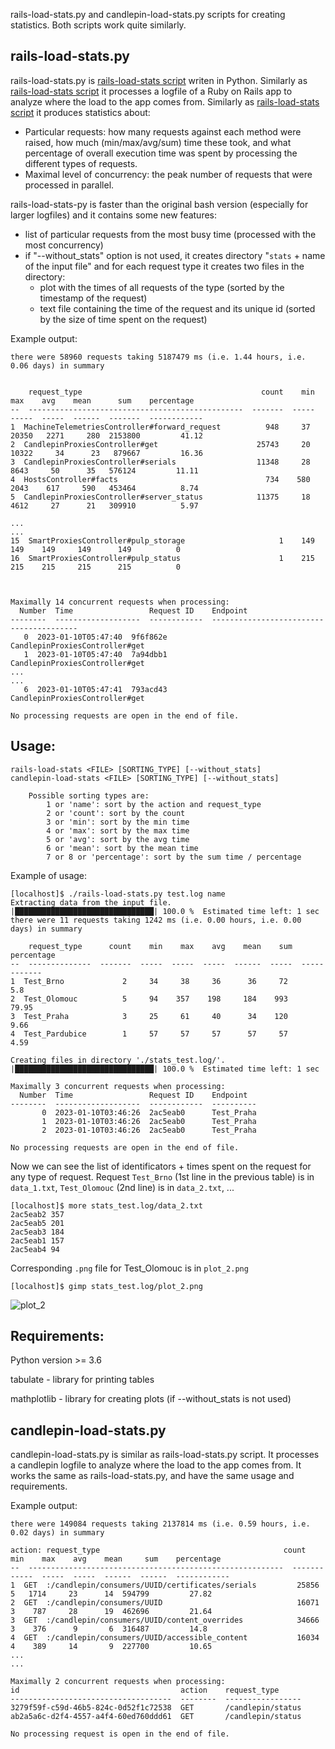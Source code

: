 rails-load-stats.py and candlepin-load-stats.py scripts for creating statistics. Both scripts work quite similarly.

## rails-load-stats.py

rails-load-stats.py is [rails-load-stats script](https://github.com/pmoravec/rails-load-stats) writen in Python. Similarly as [rails-load-stats script](https://github.com/pmoravec/rails-load-stats) it processes a logfile of a Ruby on Rails app to analyze where the load to the app comes from.  Similarly as [rails-load-stats script](https://github.com/pmoravec/rails-load-stats) it produces statistics about:
- Particular requests: how many requests against each method were raised, how much (min/max/avg/sum) time these took, and what percentage of overall execution time was spent by processing the different types of requests.
- Maximal level of concurrency: the peak number of requests that were processed in parallel.

rails-load-stats-py is faster than the original bash version (especially for larger logfiles) and it contains some new features:
- list of particular requests from the most busy time (processed with the most concurrency)
- if "--without_stats" option is not used, it creates directory "`stats` + name of the input file" and for each request type it creates two files in the directory:
    - plot with the times of all requests of the type (sorted by the timestamp of the request)
    - text file containing the time of the request and its unique id (sorted by the size of time spent on the request)

Example output:
  
    there were 58960 requests taking 5187479 ms (i.e. 1.44 hours, i.e. 0.06 days) in summary

    
        request_type                                        count    min    max    avg    mean      sum    percentage
    --  ------------------------------------------------  -------  -----  -----  -----  ------  -------  ------------           
    1  MachineTelemetriesController#forward_request          948     37  20350   2271     280  2153800         41.12
    2  CandlepinProxiesController#get                      25743     20  10322     34      23   879667         16.36
    3  CandlepinProxiesController#serials                  11348     28   8643     50      35   576124         11.11
    4  HostsController#facts                                 734    580   2043    617     590   453464          8.74
    5  CandlepinProxiesController#server_status            11375     18   4612     27      21   309910          5.97

    ... 
    ...
    15  SmartProxiesController#pulp_storage                     1    149    149    149     149      149          0
    16  SmartProxiesController#pulp_status                      1    215    215    215     215      215          0

    
    
    Maximally 14 concurrent requests when processing:
      Number  Time                 Request ID    Endpoint
    --------  -------------------  ------------  ----------------------------------------
       0  2023-01-10T05:47:40  9f6f862e      CandlepinProxiesController#get
       1  2023-01-10T05:47:40  7a94dbb1      CandlepinProxiesController#get
    ...
    ...
       6  2023-01-10T05:47:41  793acd43      CandlepinProxiesController#get
    
    No processing requests are open in the end of file.


## Usage: 
    rails-load-stats <FILE> [SORTING_TYPE] [--without_stats]
    candlepin-load-stats <FILE> [SORTING_TYPE] [--without_stats]

        Possible sorting types are:
            1 or 'name': sort by the action and request_type
            2 or 'count': sort by the count
            3 or 'min': sort by the min time
            4 or 'max': sort by the max time
            5 or 'avg': sort by the avg time
            6 or 'mean': sort by the mean time
            7 or 8 or 'percentage': sort by the sum time / percentage


Example of usage:

    [localhost]$ ./rails-load-stats.py test.log name
    Extracting data from the input file.
    |███████████████████████████████| 100.0 %  Estimated time left: 1 sec       
    there were 11 requests taking 1242 ms (i.e. 0.00 hours, i.e. 0.00 days) in summary
    
        request_type      count    min    max    avg    mean    sum    percentage
    --  --------------  -------  -----  -----  -----  ------  -----  ------------
    1  Test_Brno             2     34     38     36      36     72          5.8
    2  Test_Olomouc          5     94    357    198     184    993         79.95
    3  Test_Praha            3     25     61     40      34    120          9.66
    4  Test_Pardubice        1     57     57     57      57     57          4.59
    
    Creating files in directory './stats_test.log/'.
    |███████████████████████████████| 100.0 %  Estimated time left: 1 sec       
    
    Maximally 3 concurrent requests when processing:
      Number  Time                 Request ID    Endpoint
    --------  -------------------  ------------  ----------
           0  2023-01-10T03:46:26  2ac5eab0      Test_Praha
           1  2023-01-10T03:46:26  2ac5eab0      Test_Praha
           2  2023-01-10T03:46:26  2ac5eab0      Test_Praha
    
    No processing requests are open in the end of file.
    
Now we can see the list of identificators + times spent on the request for any type of request. Request `Test_Brno` (1st line in the previous table) is in `data_1.txt`, `Test_Olomouc` (2nd line) is in `data_2.txt`, ...

    [localhost]$ more stats_test.log/data_2.txt 
    2ac5eab2 357
    2ac5eab5 201
    2ac5eab3 184
    2ac5eab1 157
    2ac5eab4 94

Corresponding `.png` file for Test_Olomouc is in `plot_2.png`

    [localhost]$ gimp stats_test.log/plot_2.png

![plot_2](https://user-images.githubusercontent.com/22654167/236889579-cd4d5df6-63eb-4a60-954f-686c41536ced.jpg)


## Requirements:
Python version >= 3.6

tabulate - library for printing tables

mathplotlib - library for creating plots (if --without_stats is not used)


## candlepin-load-stats.py

candlepin-load-stats.py is similar as rails-load-stats.py script. It processes a candlepin logfile to analyze where the load to the app comes from. It works the same as rails-load-stats.py, and have the same usage and requirements.

Example output:

    there were 149084 requests taking 2137814 ms (i.e. 0.59 hours, i.e. 0.02 days) in summary

    action: request_type                                         count    min    max    avg    mean     sum    percentage
    --  ---------------------------------------------------------  -------  -----  -----  -----  ------  ------  ------------
    1  GET  :/candlepin/consumers/UUID/certificates/serials         25856      5   1714     23      14  594799         27.82
    2  GET  :/candlepin/consumers/UUID                              16071      3    787     28      19  462696         21.64
    3  GET  :/candlepin/consumers/UUID/content_overrides            34666      3    376      9       6  316487         14.8
    4  GET  :/candlepin/consumers/UUID/accessible_content           16034      4    389     14       9  227700         10.65
    ...
    ...

    Maximally 2 concurrent requests when processing:
    id                                    action    request_type
    ------------------------------------  --------  -----------------
    3279f59f-c59d-46b5-824c-0d52f1c72538  GET       /candlepin/status
    ab2a5a6c-d2f4-4557-a4f4-60ed760ddd61  GET       /candlepin/status

    No processing request is open in the end of file.
    
